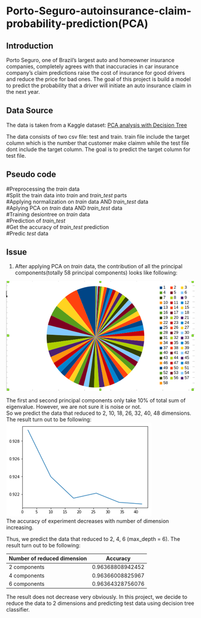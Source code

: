 # Porto-Seguro-autoinsurance-claim-probability-prediction(PCA)
## Introduction 
Porto Seguro, one of Brazil’s largest auto and homeowner insurance companies, completely agrees with that inaccuracies in car insurance company’s claim predictions raise the cost of insurance for good drivers and reduce the price for bad ones. The goal of this project is build a model to predict the probability that a driver will initiate an auto insurance claim in the next year.

## Data Source
The data is taken from a Kaggle dataset: [PCA analysis with Decision Tree](https://www.kaggle.com/priyasd/portoseguro)   

The data consists of two csv file: test and train. train file include the target column which is the number that customer make claimm while the test file dont include the target column. The goal is to predict the target column for test file.

## Pseudo code 
#Preprocessing the _train_ data    
#Split the train data into _train_ and *train_test* parts   
#Applying normalization on _train_ data AND _train_test_ data  
#Aplying PCA on _train_ data AND *train_test* data  
#Training desiontree on _train_ data   
#Prediction of *train_test*   
#Get the accuracy of *train_test* prediction    
#Predic _test_ data  

## Issue 
1. After applying PCA on _train_ data, the contribution of all the principal components(totally 58 principal components) looks like following:

![alt text](https://github.com/phylliskaka/Porto-Seguro-autoinsurance-claim-probability-prediction/blob/master/all%20principal%20component.png)

The first and second principal components only take 10% of total sum of eigenvalue. However, we are not sure it is noise or not.   
So we predict the data that reduced to 2, 10, 18, 26, 32, 40, 48 dimensions. The result turn out to be following:
![alt text](https://github.com/phylliskaka/Porto-Seguro-autoinsurance-claim-probability-prediction/blob/master/train_accuracy.png)    
The accuracy of experiment decreases with number of dimension increasing.    

Thus, we predict the data that reduced to 2, 4, 6 (max_depth = 6). The result turn out to be following:

| Number of reduced dimension |    Accuracy      |
|-----------------------------|:---------------: |
|        2 components         | 0.96368808942452 |
|        4 components         | 0.96366008825967 |
|        6 components         | 0.96364328756076 | 


The result does not decrease very obviously. In this project, we decide to reduce the data to 2 dimensions and predicting test data using decision tree classifier.  

 

